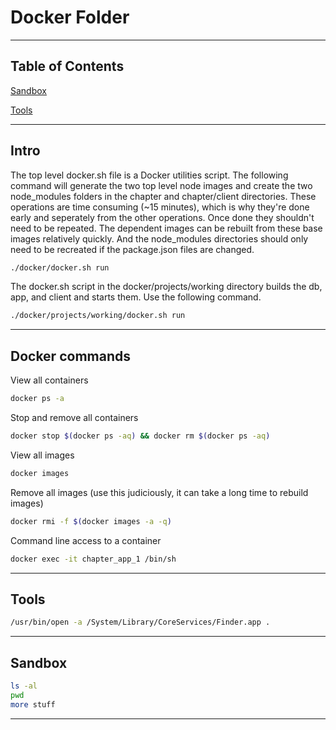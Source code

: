 # Docker Folder

---

## Table of Contents

[Sandbox](#sandbox)

[Tools](#tools)

---

## Intro

The top level docker.sh file is a Docker utilities script. The following command will generate the two top level node images and create the two node_modules folders in the chapter and chapter/client directories. These operations are time consuming (~15 minutes), which is why they're done early and seperately from the other operations. Once done they shouldn't need to be repeated. The dependent images can be rebuilt from these base images relatively quickly. And the node_modules directories should only need to be recreated if the package.json files are changed.

```bash
./docker/docker.sh run

```

The docker.sh script in the docker/projects/working directory builds the db, app, and client and starts them. Use the following command.

```bash
./docker/projects/working/docker.sh run
```



---

## Docker commands

View all containers
```bash
docker ps -a

```
Stop and remove all containers
```bash
docker stop $(docker ps -aq) && docker rm $(docker ps -aq)

```

View all images
```bash
docker images

```

Remove all images (use this judiciously, it can take a long time to rebuild images)
```bash
docker rmi -f $(docker images -a -q)

```

Command line access to a container
```bash
docker exec -it chapter_app_1 /bin/sh

```

---

## Tools

```bash
/usr/bin/open -a /System/Library/CoreServices/Finder.app .

```

---

## Sandbox


```bash
ls -al
pwd
more stuff

```
---
